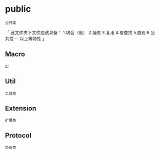# public
    公开类

「 此文件夹下文件应该具备：
1.耦合（低）  2.凝练  3.复用  4.易查找  5.直观 6.公共性  ···
以上等特性 」

##   Macro
    宏




##   Util
    工具类



##   Extension
    扩展类



##   Protocol
    协议类
